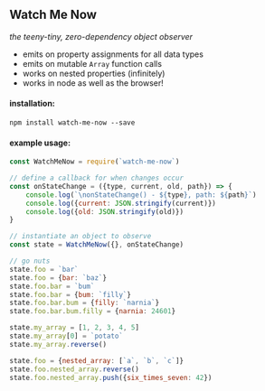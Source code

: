 ## Watch Me Now
_the teeny-tiny, zero-dependency object observer_
* emits on property assignments for all data types
* emits on mutable `Array` function calls
* works on nested properties (infinitely)
* works in node as well as the browser!

#### installation:
`npm install watch-me-now --save`

#### example usage:
```javascript
const WatchMeNow = require(`watch-me-now`)

// define a callback for when changes occur
const onStateChange = ({type, current, old, path}) => {
    console.log(`\nonStateChange() - ${type}, path: ${path}`)
    console.log({current: JSON.stringify(current)})
    console.log({old: JSON.stringify(old)})
}

// instantiate an object to observe
const state = WatchMeNow({}, onStateChange)

// go nuts
state.foo = `bar`
state.foo = {bar: `baz`}
state.foo.bar = `bum`
state.foo.bar = {bum: `filly`}
state.foo.bar.bum = {filly: `narnia`}
state.foo.bar.bum.filly = {narnia: 24601}

state.my_array = [1, 2, 3, 4, 5]
state.my_array[0] = `potato`
state.my_array.reverse()

state.foo = {nested_array: [`a`, `b`, `c`]}
state.foo.nested_array.reverse()
state.foo.nested_array.push({six_times_seven: 42})
```
